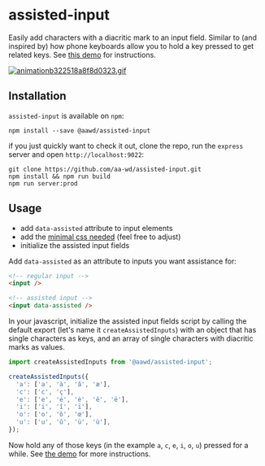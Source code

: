 # assisted-input

Easily add characters with a diacritic mark to an input field. Similar to (and inspired by) how phone keyboards allow you to hold a key pressed to get related keys. See [this demo](https://inputs.aawd.nl) for instructions.

[![animationb322518a8f8d0323.gif](https://s3.gifyu.com/images/animationb322518a8f8d0323.gif)](https://gifyu.com/image/9se0)

## Installation

`assisted-input` is available on `npm`:

```console
npm install --save @aawd/assisted-input
```

if you just quickly want to check it out, clone the repo, run the `express` server and open `http://localhost:9022`:

```console
git clone https://github.com/aa-wd/assisted-input.git
npm install && npm run build
npm run server:prod
```

## Usage

- add `data-assisted` attribute to input elements
- add the [minimal css needed](https://gist.github.com/aa-wd/b0fb3f007e85641c6570b4b3ee850ba0) (feel free to adjust)
- initialize the assisted input fields

Add `data-assisted` as an attribute to inputs you want assistance for:

```html
<!-- regular input -->
<input />

<!-- assisted input -->
<input data-assisted />
```

In your javascript, initialize the assisted input fields script by calling the default export (let's name it `createAssistedInputs`) with an object that has single characters as keys, and an array of single characters with diacritic marks as values.


```js
import createAssistedInputs from '@aawd/assisted-input';

createAssistedInputs({
  'a': ['a', 'à', 'â', 'æ'],
  'c': ['c', 'ç'],
  'e': ['e', 'é', 'è', 'ê', 'ë'],
  'i': ['i', 'î', 'ï'],
  'o': ['o', 'ô', 'œ'],
  'u': ['u', 'û', 'ü', 'ù'],
});

```
Now hold any of those keys (in the example `a`, `c`, `e`, `i`, `o`, `u`) pressed for a while. See [the demo](https://inputs.aawd.nl) for more instructions.
